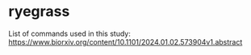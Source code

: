 # ryegrass
List of commands used in this study: https://www.biorxiv.org/content/10.1101/2024.01.02.573904v1.abstract
